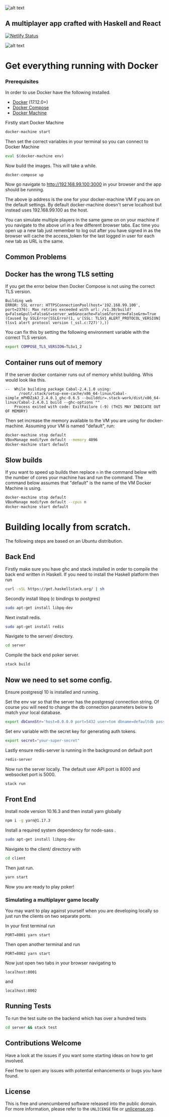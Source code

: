 ![alt text](https://i.imgur.com/big5Pqa.png "Ten Poker")

## A multiplayer app crafted with Haskell and React

[![Netlify Status](https://api.netlify.com/api/v1/badges/c21ef5e4-5227-4a24-87a8-b71961650fd5/deploy-status)](https://app.netlify.com/sites/tenpoker/deploys)

![alt text](https://s5.gifyu.com/images/ezgif.com-optimize5e0da53745713931.gif "Demo")

# Get everything running with Docker

### Prerequisites

In order to use Docker have the following installed.

- [Docker](https://docs.docker.com/compose/install/) (17.12.0+)
- [Docker Compose](https://docs.docker.com/v17.09/engine/installation/)
- [Docker Machine](https://docs.docker.com/machine/install-machine/)

Firstly start Docker Machine

```bash
docker-machine start
```

Then set the correct variables in your terminal so you can connect to Docker Machine

```bash
eval $(docker-machine env)
```

Now build the images. This will take a while.

```
docker-compose up
```

Now go navigate to http://192.168.99.100:3000 in your browser and the app should be running.

The above ip address is the one for your docker-machine VM if you are on the default settings. By default docker-machine doesn't serve localhost but instead uses 192.168.99.100 as the host.

You can simulate multiple players in the same game on on your machine if you navigate to the above url in a few different browser tabs. Eac time you open up a new tab just remember to log out after you have signed in as the browser will cache the access_token for the last logged in user for each new tab as URL is the same.

## Common Problems

## Docker has the wrong TLS setting

If you get the error below then Docker Compose is not using the correct TLS version.

```
Building web
ERROR: SSL error: HTTPSConnectionPool(host='192.168.99.100', port=2376): Max retries exceeded with url: /v1.30/build?q=False&pull=False&t=server_web&nocache=False&forcerm=False&rm=True (Caused by SSLError(SSLError(1, u'[SSL: TLSV1_ALERT_PROTOCOL_VERSION] tlsv1 alert protocol version (_ssl.c:727)'),))
```

You can fix this by setting the following environment variable with the correct TLS version.

```bash
export COMPOSE_TLS_VERSION=TLSv1_2
```

## Container runs out of memory

If the server docker container runs out of memory whilst building. Whis would look like this.

```
--  While building package Cabal-2.4.1.0 using:
      /root/.stack/setup-exe-cache/x86_64-linux/Cabal-simple_mPHDZzAJ_2.4.0.1_ghc-8.6.5 --builddir=.stack-work/dist/x86_64-linux/Cabal-2.4.0.1 build --ghc-options ""
    Process exited with code: ExitFailure (-9) (THIS MAY INDICATE OUT OF MEMORY)
```

Then set increase the memory available to the VM you are using for docker-machine.
Assuming your VM is named "default", run:

```bash
docker-machine stop default
VBoxManage modifyvm default --memory 4096
docker-machine start default
```

## Slow builds

If you want to speed up builds then replace `n` in the command below
with the number of cores your machine has and run the command.
The command below assumes that "default" is the name of the VM Docker Machine is using.

```bash
docker-machine stop default
VBoxManage modifyvm default --cpus n
docker-machine start default
```

# Building locally from scratch.

The following steps are based on an Ubuntu distribution.

## Back End

Firstly make sure you have ghc and stack installed in order to compile the back end written in Haskell.
If you need to install the Haskell platform then run

```bash
curl -sSL https://get.haskellstack.org/ | sh
```

Secondly install libpq (c bindings to postgres)

```bash
sudo apt-get install libpq-dev
```

Next install redis.

```bash
sudo apt-get install redis
```

Navigate to the server/ directory.

```bash
cd server
```

Compile the back end poker server.

```bash
stack build
```

## Now we need to set some config.

Ensure postgresql 10 is installed and running.

Set the env var so that the server has the postgresql connection string.
Of course you will need to change the db connection parameters below to match your local database.

```bash
export dbConnStr='host=0.0.0.0 port=5432 user=tom dbname=defaultdb password=pass'
```

Set env variable with the secret key for generating auth tokens.

```bash
export secret="your-super-secret"
```

Lastly ensure redis-server is running in the background on default port

```bash
redis-server
```

Now run the server locally. The default user API port is 8000 and websocket port is 5000.

```bash
stack run
```

## Front End

Install node version 10.16.3 and then install yarn globally

```bash
npm i -g yarn@1.17.3
```

Install a required system dependency for node-sass .

```bash
sudo apt-get install libpng-dev
```

Navigate to the client/ directory with

```bash
cd client
```

Then just run.

```bash
yarn start
```

Now you are ready to play poker!

### Simulating a multiplayer game locally

You may want to play against yourself when you are developing locally so just
run the clients on two separate ports.

In your first terminal run

```
PORT=8001 yarn start
```

Then open another terminal and run

```
PORT=8002 yarn start
```

Now just open two tabs in your browser navigating to

```
localhost:8001
```

and

```
localhost:8002
```

## Running Tests

To run the test suite on the backend which has over a hundred tests

```bash
cd server && stack test
```

## Contributions Welcome

Have a look at the issues if you want some starting ideas on how to get involved.

Feel free to open any issues with potential enhancements or bugs you have found.

## License

This is free and unencumbered software released into the public domain.  
For more information, please refer to the `UNLICENSE` file or [unlicense.org](http://unlicense.org).
